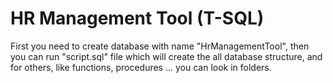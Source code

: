 # HR Management Tool (T-SQL)

First you need to create database with name "HrManagementTool",  then you can run "script.sql" file which will create the all database structure, and for others, like functions, procedures ... you can look in folders.
